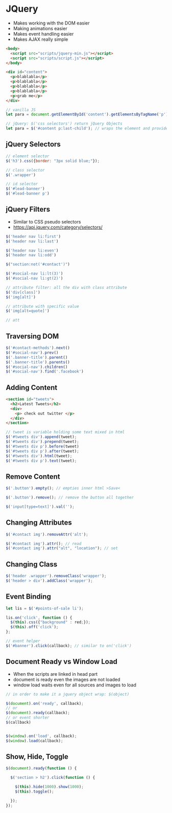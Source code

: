 # JQuery

- Makes working with the DOM easier
- Making animations easier
- Makes event handling easier
- Makes AJAX really simple


```html
<body>
  <script src="scripts/jquery-min.js"></script>
  <script src="scripts/script.js"></script>
</body>
```

```html
<div id="content">
  <p>blablabla</p>
  <p>blablabla</p>
  <p>blablabla</p>
  <p>blablabla</p>
  <p>grab me</p>
</div>
```

```javascript
// vanilla JS
let para = document.getElementById('content').getElementsByTagName('p')[4];

// jQuery: $('css selectors') return jQuery Objects
let para = $('#content p:last-child'); // wraps the element and provides many methods
```

## jQuery Selectors

```javascript
// element selector
$('h3').css({border: "3px solid blue;"});

// class selector
$('.wrapper')

// id selector
$('#lead-banner')
$('#lead-banner p')
```

## jQuery Filters

- Similar to CSS pseudo selectors
- https://api.jquery.com/category/selectors/

```javascript
$('header nav li:first')
$('header nav li:last')

$('header nav li:even')
$('header nav li:odd')

$("section:not('#contact')")

$('#social-nav li:lt(3)')
$('#social-nav li:gt(2)')

// attribute filter: all the div with class attribute
$('div[class]')
$('img[alt]')

// attribute with specific value
$('img[alt=quote]')

// att
```

## Traversing DOM


```javascript
$('#contact-methods').next()
$('#social-nav').prev()
$('.banner-title').parent()
$('.banner-title').parents()
$('#social-nav').children()
$('#social-nav').find('.facebook')
```

## Adding Content


```html
<section id="tweets">
  <h2>Latest Tweets</h2>
  <div>
    <p> check out twitter </p>
  </div>
</section>
```

```javascript
// tweet is variable holding some text mixed in html
$('#tweets div').append(tweet);
$('#tweets div').prepend(tweet);
$('#tweets div p').before(tweet)
$('#tweets div p').after(tweet);
$('#tweets div').html(tweet);
$('#tweets div p').text(tweet);
```

## Remove Content


```javascript
$('.button').empty(); // empties inner html >Save<

$('.button').remove(); // remove the button all together

$('input[type=text]').val('');
```

## Changing Attributes

```javascript
$('#contact img').removeAttr('alt');

$('#contact img').attr(); // read
$('#contact img').attr("alt", "location"); // set
```

## Changing Class

```javascript
$('header .wrapper').removeClass('wrapper');
$('header > div').addClass('wrapper');
```

## Event Binding

```javascript
let lis = $('#points-of-sale li');

lis.on('click', function () {
  $(this).css({"background" : red;});
  $(this).off('click');
};

// event helper
$('#banner').click(callback); // similar to on('click')
```

## Document Ready vs Window Load

- When the scripts are linked in head part
- document is ready even the images are not loaded
- window load waits even for all sources and images to load

```javascript
// in order to make it a jquery object wrap: $(object)

$(document).on('ready', callback);
// or
$(document).ready(callback);
// or event shorter
$(callback)


$(window).on('load', callback);
$(window).load(callback);
```

## Show, Hide, Toggle

```javascript
$(document).ready(function () {

  $('section > h2').click(function () {

    $(this).hide(1000).show(1000);
    $(this).toggle();

  });
});
```
